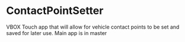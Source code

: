 # ContactPointSetter
VBOX Touch app that will allow for vehicle contact points to be set and saved for later use.
Main app is in master
